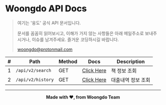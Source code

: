 <h1 style="font-weight:800">Woongdo API Docs</h1>

> 여기는 '웅도' 공식 API 문서입니다.
>
> 문서를 꼼꼼히 읽어보시고, 이해가 가지 않는 사항들은 아래 메일주소로 보내주시거나, 이슈를 남겨주세요. 즐거운 코딩하시길 바랍니다.
> 
> woongdo@protonmail.com

| # | Path | Method | Docs | Description |
| -- | -- | -- | -- | -- |
| 1 | `/api/v2/search` | GET | <a href="https://github.com/DKSH-WoongDo/Introduce-Woongdo/blob/main/docs/api/01-book-search.md">Click Here</a> | 책 정보 조회 |
| 2 | `/api/v2/history` | GET | <a href="https://github.com/DKSH-WoongDo/Introduce-Woongdo/blob/main/docs/api/02-book-history.md">Click Here</a> | 대출내역 정보 조회 |

<hr />
<div align="center">
    <b>Made with ❤, from Woongdo Team</b>
</div>
